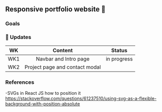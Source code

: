 ## Responsive portfolio website 📲

### Goals

### 📗 Updates

| WK  |            Content             |   Status    |
| :-: | :----------------------------: | :---------: |
| WK1 |     Navbar and Intro page      | in progress |
| WK2 | Project page and contact modal |             |

### References

-SVGs in React JS
how to position it
https://stackoverflow.com/questions/61237510/using-svg-as-a-flexible-background-with-position-absolute
